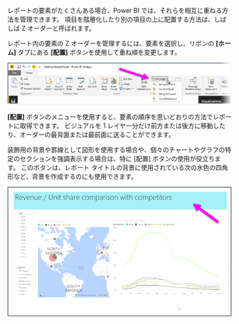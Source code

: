 レポートの要素がたくさんある場合、Power BI では、それらを相互に重ねる方法を管理できます。 項目を階層化したり別の項目の上に配置する方法は、しばしば Z オーダーと呼ばれます。

レポート内の要素の Z オーダーを管理するには、要素を選択し、リボンの **[ホーム]** タブにある **[配置]** ボタンを使用して重ね順を変更します。

![](media/3-11f-arrange-visual-zorder/3-11f_1.png)

**[配置]** ボタンのメニューを使用すると、要素の順序を思いどおりの方法でレポートに取得できます。 ビジュアルを 1 レイヤー分だけ前方または後方に移動したり、オーダーの最背面または最前面に送ることができます。

装飾用の背景や罫線として図形を使用する場合や、個々のチャートやグラフの特定のセクションを強調表示する場合は、特に [配置] ボタンの使用が役立ちます。 このボタンは、レポート タイトルの背景に使用されている次の水色の四角形など、背景を作成するのにも使用できます。

![](media/3-11f-arrange-visual-zorder/3-11f_2.png)

